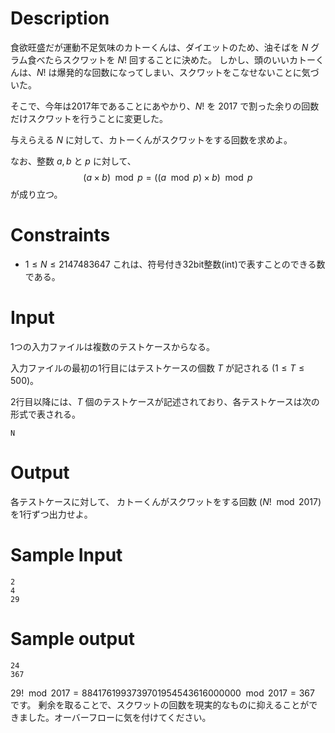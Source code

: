# Description
食欲旺盛だが運動不足気味のカトーくんは、ダイエットのため、油そばを $N$ グラム食べたらスクワットを $N!$ 回することに決めた。
しかし、頭のいいカトーくんは、$N!$ は爆発的な回数になってしまい、スクワットをこなせないことに気づいた。

そこで、今年は2017年であることにあやかり、$N!$ を $2017$ で割った余りの回数だけスクワットを行うことに変更した。

与えらえる $N$ に対して、カトーくんがスクワットをする回数を求めよ。

なお、整数 $a,b$ と $p$ に対して、
$$
(a \times b)\mod{p} = ( (a \mod{p}) \times b) \mod{p}
$$
が成り立つ。

# Constraints
* $1 \leq N \leq 2147483647$
これは、符号付き32bit整数(int)で表すことのできる数である。

# Input
1つの入力ファイルは複数のテストケースからなる。

入力ファイルの最初の1行目にはテストケースの個数 $T$ が記される $(1 \leq T \leq 500)$。

2行目以降には、$T$ 個のテストケースが記述されており、各テストケースは次の形式で表される。

```
N
```

# Output
各テストケースに対して、 カトーくんがスクワットをする回数 $(N! \mod 2017)$ を1行ずつ出力せよ。

# Sample Input
```
2
4
29
```

# Sample output
```
24
367
```

$29! \mod{2017} = 8841761993739701954543616000000 \mod{2017} = 367$ です。
剰余を取ることで、スクワットの回数を現実的なものに抑えることができました。オーバーフローに気を付けてください。
